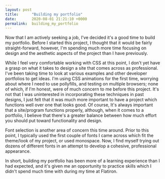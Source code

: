 ```yaml
---
layout: post
title:      "Building my portfolio"
date:       2020-08-01 21:21:10 +0000
permalink:  building_my_portfolio
---
```



Now that I am actively seeking a job, I've decided it's a good time to build my portfolio. Before I started this project, I thought that it would be fairly straight-forward, however, I'm spending much more time focusing on design and the aesthetic aspects of the project than I have previously.

While I feel very comfortable working with CSS at this point, I don't yet have a grasp on what it takes to design a site that comes across as professional. I've been taking time to look at various examples and other developer portfolios to get ideas. I'm using CSS animations for the first time, worrying about where I need to use pollyfills, and testing on multiple browsers; none of which, if I'm honest, were of much concern to me before this project. It's not that I was uninterested in incorporating these techniques in past designs, I just felt that it was much more important to have a project which functions well over one that looks good. Of course, It's always important that a site/program functions properly, although, when it comes to a portfolio, I believe that there's a greater balance between how much effort you should put toward functionality and design.

Font selection is another area of concern this time around. Prior to this point, I typically used the first couple of fonts I came across which fit the theme/look of my project, or used monospace. Now, I find myself trying out dozens of different fonts in an attempt to develop a cohesive, professional appearance.

In short, building my portfolio has been more of a learning experience than I had expected, and it's given me an opportunity to practice skills which I didn't spend much time with during my time at Flatiron.
